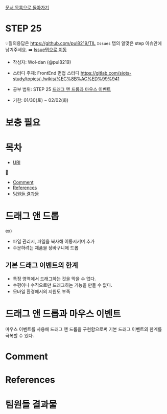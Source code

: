 [문서 목록으로 돌아가기](README.md)

# STEP 25

💡질의응답은 <https://github.com/pul8219/TIL> `Issues` 탭의 알맞은 step 이슈안에 남겨주세요. ➡️ [Issue탭으로 이동](https://github.com/pul8219/TIL/issues)

- 작성자: Wol-dan (@pul8219)

- 스터디 주제: FrontEnd 면접 스터디 <https://gitlab.com/siots-study/topics/-/wikis/%EC%8B%AC%ED%99%941>

- 공부 범위: STEP 25 [드래그 앤 드롭과 마우스 이벤트](https://ko.javascript.info/mouse-drag-and-drop)

- 기한: 01/30(토) ~ 02/02(화)

# 보충 필요

# 목차

- [URI](#URI)

💬

- [Comment](#comment)
- [References](#references)
- [팀원들 결과물‍](#팀원들-결과물)

# 드래그 앤 드롭

ex)

- 파일 관리시, 파일을 복사해 이동시키며 추가
- 주문하려는 제품을 장바구니에 드롭

## 기본 드래그 이벤트의 한계

- 특정 영역에서 드래그하는 것을 막을 수 없다.
- 수평이나 수직으로만 드래그하는 기능을 만들 수 없다.
- 모바일 환경에서의 지원도 부족

# 드래그 앤 드롭과 마우스 이벤트

마우스 이벤트를 사용해 드래그 앤 드롭을 구현함으로써 기본 드래그 이벤트의 한계를 극복할 수 있다.

# Comment

# References

# 팀원들 결과물
